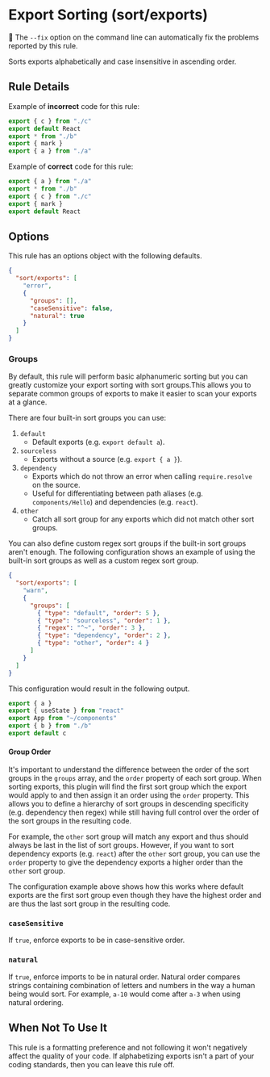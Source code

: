 # Export Sorting (sort/exports)

🔧 The `--fix` option on the command line can automatically fix the problems
reported by this rule.

Sorts exports alphabetically and case insensitive in ascending order.

## Rule Details

Example of **incorrect** code for this rule:

```javascript
export { c } from "./c"
export default React
export * from "./b"
export { mark }
export { a } from "./a"
```

Example of **correct** code for this rule:

```javascript
export { a } from "./a"
export * from "./b"
export { c } from "./c"
export { mark }
export default React
```

## Options

This rule has an options object with the following defaults.

```json
{
  "sort/exports": [
    "error",
    {
      "groups": [],
      "caseSensitive": false,
      "natural": true
    }
  ]
}
```

### Groups

By default, this rule will perform basic alphanumeric sorting but you can
greatly customize your export sorting with sort groups.This allows you to
separate common groups of exports to make it easier to scan your exports at a
glance.

There are four built-in sort groups you can use:

1. `default`
   - Default exports (e.g. `export default a`).
1. `sourceless`
   - Exports without a source (e.g. `export { a }`).
1. `dependency`
   - Exports which do not throw an error when calling `require.resolve` on the
     source.
   - Useful for differentiating between path aliases (e.g. `components/Hello`)
     and dependencies (e.g. `react`).
1. `other`
   - Catch all sort group for any exports which did not match other sort groups.

You can also define custom regex sort groups if the built-in sort groups aren't
enough. The following configuration shows an example of using the built-in sort
groups as well as a custom regex sort group.

```json
{
  "sort/exports": [
    "warn",
    {
      "groups": [
        { "type": "default", "order": 5 },
        { "type": "sourceless", "order": 1 },
        { "regex": "^~", "order": 3 },
        { "type": "dependency", "order": 2 },
        { "type": "other", "order": 4 }
      ]
    }
  ]
}
```

This configuration would result in the following output.

```javascript
export { a }
export { useState } from "react"
export App from "~/components"
export { b } from "./b"
export default c
```

#### Group Order

It's important to understand the difference between the order of the sort groups
in the `groups` array, and the `order` property of each sort group. When sorting
exports, this plugin will find the first sort group which the export would apply
to and then assign it an order using the `order` property. This allows you to
define a hierarchy of sort groups in descending specificity (e.g. dependency
then regex) while still having full control over the order of the sort groups in
the resulting code.

For example, the `other` sort group will match any export and thus should always
be last in the list of sort groups. However, if you want to sort dependency
exports (e.g. `react`) after the `other` sort group, you can use the `order`
property to give the dependency exports a higher order than the `other` sort
group.

The configuration example above shows how this works where default exports are
the first sort group even though they have the highest order and are thus the
last sort group in the resulting code.

### `caseSensitive`

If `true`, enforce exports to be in case-sensitive order.

### `natural`

If `true`, enforce imports to be in natural order. Natural order compares
strings containing combination of letters and numbers in the way a human being
would sort. For example, `a-10` would come after `a-3` when using natural
ordering.

## When Not To Use It

This rule is a formatting preference and not following it won't negatively
affect the quality of your code. If alphabetizing exports isn't a part of your
coding standards, then you can leave this rule off.
